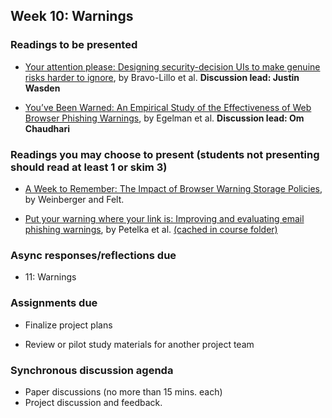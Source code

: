 ## Week 10: Warnings

### Readings to be presented

- [Your attention please: Designing security-decision UIs to make genuine risks harder to ignore](http://citeseerx.ist.psu.edu/viewdoc/download?doi=10.1.1.365.837&rep=rep1&type=pdf), by Bravo-Lillo et al. **Discussion lead: Justin Wasden**

- [You’ve Been Warned: An Empirical Study of the Effectiveness of Web Browser Phishing Warnings](http://www.guanotronic.com/~serge/papers/warned.pdf), by Egelman et al. **Discussion lead: Om Chaudhari**

### Readings you may choose to present (students not presenting should read at least 1 or skim 3)

- [A Week to Remember: The Impact of Browser Warning Storage Policies](https://www.usenix.org/system/files/conference/soups2016/soups2016-paper-weinberger.pdf), by Weinberger and Felt.

- [Put your warning where your link is: Improving and evaluating email phishing warnings](https://dl.acm.org/doi/pdf/10.1145/3290605.3300748), by Petelka et al. [(cached in course folder)](https://drive.google.com/file/d/1HbbNACeRtJBcfSxI2HXXfQ8Xq0XCzWuL/view?usp=sharing)

### Async responses/reflections due

  - 11: Warnings

### Assignments due

  - Finalize project plans

  - Review or pilot study materials for another project team

### Synchronous discussion agenda
- Paper discussions (no more than 15 mins. each)
- Project discussion and feedback.
